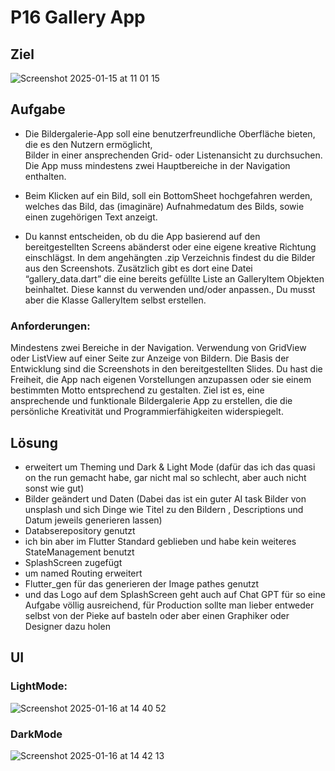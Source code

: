 # P16 Gallery App

## Ziel

![Screenshot 2025-01-15 at 11 01 15](https://github.com/user-attachments/assets/88531258-f828-47c7-889c-3afd184a6de1)

## Aufgabe

- Die Bildergalerie-App soll eine benutzerfreundliche Oberfläche bieten, die es den Nutzern ermöglicht,       
  Bilder in einer ansprechenden Grid- oder Listenansicht zu durchsuchen. 
  Die App muss mindestens zwei Hauptbereiche in der Navigation enthalten.
  
- Beim Klicken auf ein Bild, soll ein BottomSheet hochgefahren werden, welches das Bild, das (imaginäre)        Aufnahmedatum des Bilds, sowie einen zugehörigen Text anzeigt.
  
- Du kannst entscheiden, ob du die App basierend auf den bereitgestellten Screens abänderst oder eine eigene    kreative Richtung einschlägst.
  In dem angehängten .zip Verzeichnis findest du die Bilder aus den Screenshots. Zusätzlich gibt es dort eine   Datei “gallery_data.dart” die eine bereits gefüllte Liste an GalleryItem Objekten beinhaltet. Diese kannst    du verwenden und/oder anpassen., Du musst aber die Klasse GalleryItem selbst erstellen.
  
### Anforderungen:
Mindestens zwei Bereiche in der Navigation.
Verwendung von GridView oder ListView auf einer Seite zur Anzeige von Bildern.
Die Basis der Entwicklung sind die Screenshots in den bereitgestellten Slides. Du hast die Freiheit, die App nach eigenen Vorstellungen anzupassen oder sie einem bestimmten Motto entsprechend zu gestalten. Ziel ist es, eine ansprechende und funktionale Bildergalerie App zu erstellen, die die persönliche Kreativität und Programmierfähigkeiten widerspiegelt.

## Lösung

- erweitert um Theming und Dark & Light Mode (dafür das ich das quasi on the run gemacht habe, gar nicht mal so schlecht, aber auch nicht sonst wie gut)
- Bilder geändert und Daten (Dabei das ist ein guter AI task Bilder von unsplash und sich Dinge wie Titel zu den Bildern , Descriptions und Datum jeweils generieren       lassen)
- Databserepository genutzt
- ich bin aber im Flutter Standard geblieben und habe kein weiteres StateManagement benutzt
- SplashScreen zugefügt
- um named Routing erweitert
- Flutter_gen für das generieren der Image pathes genutzt
- und das Logo auf dem SplashScreen geht auch auf Chat GPT für so eine Aufgabe völlig ausreichend, für Production sollte man lieber entweder selbst von der Pieke auf basteln oder aber einen Graphiker oder Designer dazu holen

## UI 

### LightMode:
![Screenshot 2025-01-16 at 14 40 52](https://github.com/user-attachments/assets/43ae9a40-9a2c-4142-97b4-9fb4815a8c41)

### DarkMode
![Screenshot 2025-01-16 at 14 42 13](https://github.com/user-attachments/assets/aeb98317-7b7a-4038-b61b-df41dbf51749)
